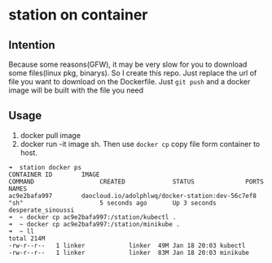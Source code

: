 # station on container

## Intention
Because some reasons(GFW), it may be very slow for you to download some files(linux pkg, binarys).
So I create this repo. Just replace the url of file you want to download on the Dockerfile.
Just `git push` and a docker image will be built with the file you need

## Usage
1. docker pull image
2. docker run -it image sh. Then use `docker cp` copy file form container to host.
```
➜  station docker ps
CONTAINER ID        IMAGE                                                      COMMAND                  CREATED             STATUS              PORTS                                                                     NAMES
ac9e2bafa997        daocloud.io/adolphlwq/docker-station:dev-56c7ef8           "sh"                     5 seconds ago       Up 3 seconds                                                                                  desperate_sinoussi
➜  ~ docker cp ac9e2bafa997:/station/kubectl .
➜  ~ docker cp ac9e2bafa997:/station/minikube .
➜  ~ ll
total 214M
-rw-r--r--   1 linker            linker  49M Jan 18 20:03 kubectl
-rw-r--r--   1 linker            linker  83M Jan 18 20:03 minikube
```

